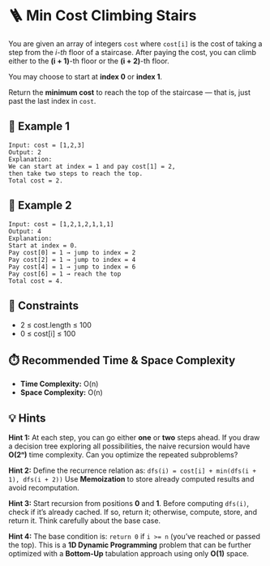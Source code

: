 # 🪜 **Min Cost Climbing Stairs**

You are given an array of integers `cost` where `cost[i]` is the cost of taking a step from the *i-th* floor of a staircase.
After paying the cost, you can climb either to the **(i + 1)**-th floor or the **(i + 2)**-th floor.

You may choose to start at **index 0** or **index 1**.

Return the **minimum cost** to reach the top of the staircase — that is, just past the last index in `cost`.

## 🧩 **Example 1**

```
Input: cost = [1,2,3]
Output: 2
Explanation:
We can start at index = 1 and pay cost[1] = 2,
then take two steps to reach the top.
Total cost = 2.
```

## 🧩 **Example 2**

```
Input: cost = [1,2,1,2,1,1,1]
Output: 4
Explanation:
Start at index = 0.
Pay cost[0] = 1 → jump to index = 2
Pay cost[2] = 1 → jump to index = 4
Pay cost[4] = 1 → jump to index = 6
Pay cost[6] = 1 → reach the top
Total cost = 4.
```

## 📏 **Constraints**

* 2 ≤ cost.length ≤ 100
* 0 ≤ cost[i] ≤ 100

## ⏱️ **Recommended Time & Space Complexity**

* **Time Complexity:** O(n)
* **Space Complexity:** O(n)

## 💡 **Hints**

**Hint 1:**
At each step, you can go either **one** or **two** steps ahead.
If you draw a decision tree exploring all possibilities, the naive recursion would have **O(2ⁿ)** time complexity.
Can you optimize the repeated subproblems?

**Hint 2:**
Define the recurrence relation as:
`dfs(i) = cost[i] + min(dfs(i + 1), dfs(i + 2))`
Use **Memoization** to store already computed results and avoid recomputation.

**Hint 3:**
Start recursion from positions **0** and **1**.
Before computing `dfs(i)`, check if it’s already cached.
If so, return it; otherwise, compute, store, and return it.
Think carefully about the base case.

**Hint 4:**
The base condition is:
`return 0` if `i >= n` (you’ve reached or passed the top).
This is a **1D Dynamic Programming** problem that can be further optimized with a **Bottom-Up** tabulation approach using only **O(1)** space.